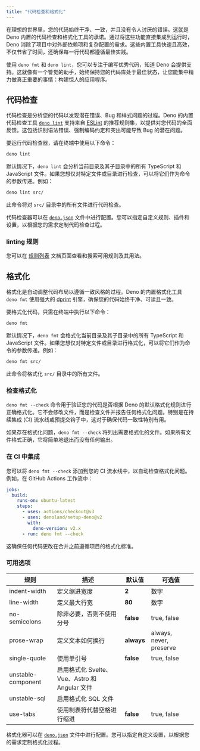 ```yaml
---
title: "代码检查和格式化"
---
```


在理想的世界里，您的代码始终干净、一致，并且没有令人讨厌的错误。这就是 Deno 内置的代码检查和格式化工具的承诺。通过将这些功能直接集成到运行时，Deno 消除了项目中对外部依赖项和复杂配置的需求。这些内置工具快速且高效，不仅节省了时间，还确保每一行代码都遵循最佳实践。

使用 `deno fmt` 和 `deno lint`，您可以专注于编写优秀代码，知道 Deno 会提供支持。这就像有一个警觉的助手，始终保持您的代码库处于最佳状态，让您能集中精力做真正重要的事情：构建惊人的应用程序。

## 代码检查

代码检查是分析您的代码以发现潜在错误、Bug 和样式问题的过程。Deno 的内置代码检查工具 [`deno lint`](/runtime/reference/cli/linter/) 支持来自 [ESLint](https://eslint.org/) 的推荐规则集，以提供对您代码的全面反馈。这包括识别语法错误、强制编码约定和突出可能导致 Bug 的潜在问题。

要运行代码检查器，请在终端中使用以下命令：

```bash
deno lint
```

默认情况下，`deno lint` 会分析当前目录及其子目录中的所有 TypeScript 和 JavaScript 文件。如果您想仅对特定文件或目录进行检查，可以将它们作为命令的参数传递。例如：

```bash
deno lint src/
```

此命令将对 `src/` 目录中的所有文件进行代码检查。

代码检查器可以在 [`deno.json`](/runtime/fundamentals/configuration/) 文件中进行配置。您可以指定自定义规则、插件和设置，以根据您的需求定制代码检查过程。

### linting 规则

您可以在 [规则列表](/lint/) 文档页面查看和搜索可用规则及其用法。

## 格式化

格式化是自动调整代码布局以遵循一致风格的过程。Deno 的内置格式化工具 `deno fmt` 使用强大的 [dprint](https://dprint.dev/) 引擎，确保您的代码始终干净、可读且一致。

要格式化代码，只需在终端中执行以下命令：

```bash
deno fmt
```

默认情况下，`deno fmt` 会格式化当前目录及其子目录中的所有 TypeScript 和 JavaScript 文件。如果您想仅对特定文件或目录进行格式化，可以将它们作为命令的参数传递。例如：

```bash
deno fmt src/
```

此命令将格式化 `src/` 目录中的所有文件。

### 检查格式化

`deno fmt --check` 命令用于验证您的代码是否根据 Deno 的默认格式化规则进行正确格式化。它不会修改文件，而是检查文件并报告任何格式化问题。特别是在持续集成 (CI) 流水线或预提交钩子中，这对于确保代码一致性特别有用。

如果存在格式化问题，`deno fmt --check` 将列出需要格式化的文件。如果所有文件格式正确，它将简单地退出而没有任何输出。

### 在 CI 中集成

您可以将 `deno fmt --check` 添加到您的 CI 流水线中，以自动检查格式化问题。例如，在 GitHub Actions 工作流中：

```yaml
jobs:
  build:
    runs-on: ubuntu-latest
    steps:
      - uses: actions/checkout@v3
      - uses: denoland/setup-deno@v2
        with:
          deno-version: v2.x
      - run: deno fmt --check
```

这确保任何代码更改在合并之前遵循项目的格式化标准。

### 可用选项

| 规则                | 描述                                                  | 默认值     | 可选值                  |
|---------------------|-------------------------------------------------------|------------|-------------------------|
| indent-width        | 定义缩进宽度                                         | **2**      | 数字                    |
| line-width          | 定义最大行宽                                         | **80**     | 数字                    |
| no-semicolons       | 除非必要，否则不使用分号                             | **false**  | true, false             |
| prose-wrap          | 定义文本如何换行                                    | **always** | always, never, preserve |
| single-quote        | 使用单引号                                          | **false**  | true, false             |
| unstable-component   | 启用格式化 Svelte、Vue、Astro 和 Angular 文件       |            |                         |
| unstable-sql        | 启用格式化 SQL 文件                                 |            |                         |
| use-tabs            | 使用制表符代替空格进行缩进                          | **false**  | true, false             |

格式化器可以在 [`deno.json`](/runtime/fundamentals/configuration/#formatting) 文件中进行配置。您可以指定自定义设置，以根据您的需求定制格式化过程。